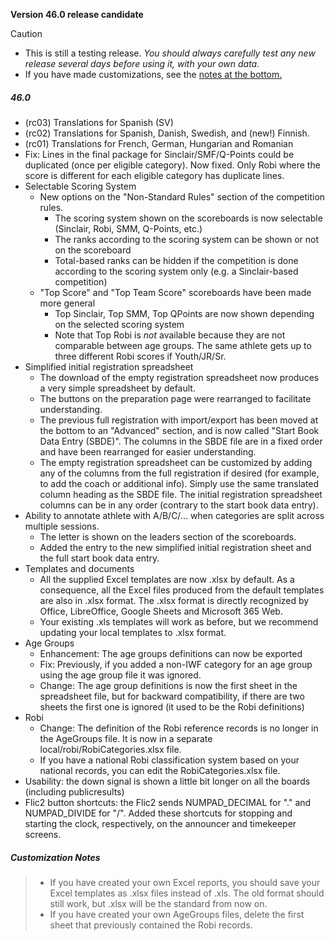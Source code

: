 **Version 46.0 release candidate**	

> [!CAUTION]
>
> - This is still a testing release.  *You should always carefully test any new release several days before using it, with your own data.*
> - If you have made customizations, see the [notes at the bottom.](#customization-notes) 

##### 46.0 

- (rc03) Translations for Spanish (SV)
- (rc02) Translations for Spanish, Danish, Swedish, and (new!) Finnish.
- (rc01) Translations for French, German, Hungarian and Romanian
- Fix: Lines in the final package for Sinclair/SMF/Q-Points could be duplicated (once per eligible category). Now fixed.  Only Robi where the score is different for each eligible category has duplicate lines.
- Selectable Scoring System
  - New options on the "Non-Standard Rules" section of the competition rules.
    - The scoring system shown on the scoreboards is now selectable (Sinclair, Robi, SMM, Q-Points, etc.)
    - The ranks according to the scoring system can be shown or not on the scoreboard
    - Total-based ranks can be hidden if the competition is done according to the scoring system only (e.g. a Sinclair-based competition)
  - "Top Score" and "Top Team Score" scoreboards have been made more general
    - Top Sinclair, Top SMM, Top QPoints are now shown depending on the selected scoring system
    - Note that Top Robi is *not* available because they are not comparable between age groups. The same athlete gets up to three different Robi scores if Youth/JR/Sr.
- Simplified initial registration spreadsheet
  - The download of the empty registration spreadsheet now produces a very simple spreadsheet by default. 
  - The buttons on the preparation page were rearranged to facilitate understanding.
  - The previous full registration with import/export has been moved at the bottom to an "Advanced" section, and is now called "Start Book Data Entry (SBDE)".  The columns in the SBDE file are in a fixed order and have been rearranged for easier understanding.
  - The empty registration spreadsheet can be customized by adding any of the columns from the full registration if desired (for example, to add the coach or additional info).  Simply use the same translated column heading as the SBDE file. The initial registration spreadsheet columns can be in any order (contrary to the start book data entry).
- Ability to annotate athlete with A/B/C/... when categories are split across multiple sessions.  
  - The letter is shown on the leaders section of the scoreboards.  
  - Added the entry to the new simplified initial registration sheet and the full start book data entry.
- Templates and documents
  - All the supplied Excel templates are now .xlsx by default.  As a consequence, all the Excel files produced from the default templates are also in .xlsx format.  The .xlsx format is directly recognized by Office, LibreOffice, Google Sheets and Microsoft 365 Web. 
  - Your existing .xls templates will work as before, but we recommend updating your local templates to .xlsx format.
- Age Groups
  - Enhancement: The age groups definitions can now be exported
  - Fix: Previously, if you added a non-IWF category for an age group using the age group file it was ignored.
  - Change: The age group definitions is now the first sheet in the spreadsheet file, but for backward compatibility, if there are two sheets the first one is ignored (it used to be the Robi definitions)
- Robi
  - Change: The definition of the Robi reference records is no longer in the AgeGroups file. It is now in a separate local/robi/RobiCategories.xlsx file. 
  - If you have a national Robi classification system based on your national records, you can edit the RobiCategories.xlsx file.
- Usability: the down signal is shown a little bit longer on all the boards (including publicresults)
- Flic2 button shortcuts: the Flic2 sends NUMPAD_DECIMAL for "." and NUMPAD_DIVIDE for "/".  Added these shortcuts for stopping and starting the clock, respectively, on the announcer and timekeeper screens.

##### Customization Notes

> - If you have created your own Excel reports, you should save your Excel templates as .xlsx files instead of .xls.  The old format should still work, but .xlsx will be the standard from now on.
> - If you have created your own AgeGroups files, delete the first sheet that previously contained the Robi records.

